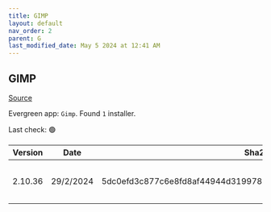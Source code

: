```yaml
---
title: GIMP
layout: default
nav_order: 2
parent: G
last_modified_date: May 5 2024 at 12:41 AM
---
```


## GIMP

[Source](https://www.gimp.org/)

Evergreen app: `Gimp`. Found `1` installer.

Last check: 🟢

| Version | Date      | Sha256                                                           | URI                                                                                                                                                      |
| ------- | --------- | ---------------------------------------------------------------- | -------------------------------------------------------------------------------------------------------------------------------------------------------- |
| 2.10.36 | 29/2/2024 | 5dc0efd3c877c6e8fd8af44944d31997875e38b610f95b30445aea3758dbbe90 | [https://abqix.mm.fcix.net/gimp/gimp/v2.10/windows/gimp-2.10.36-setup-1.exe](https://abqix.mm.fcix.net/gimp/gimp/v2.10/windows/gimp-2.10.36-setup-1.exe) |
